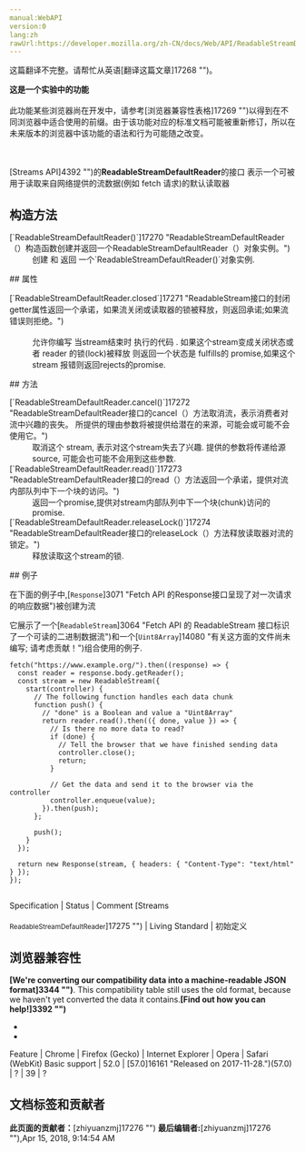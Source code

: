 ```yaml
---
manual:WebAPI
version:0
lang:zh
rawUrl:https://developer.mozilla.org/zh-CN/docs/Web/API/ReadableStreamDefaultReader
---
```




这篇翻译不完整。请帮忙从英语[翻译这篇文章]17268 "")。






**这是一个实验中的功能**<br></br>此功能某些浏览器尚在开发中，请参考[浏览器兼容性表格]17269 "")以得到在不同浏览器中适合使用的前缀。由于该功能对应的标准文档可能被重新修订，所以在未来版本的浏览器中该功能的语法和行为可能随之改变。




<br></br>[Streams API]4392 "")的**ReadableStreamDefaultReader**的接口 表示一个可被用于读取来自网络提供的流数据(例如 fetch 请求)的默认读取器


## 构造方法<a name="构造方法"></a>
<dl><dt>[`ReadableStreamDefaultReader()`]17270 "ReadableStreamDefaultReader（）构造函数创建并返回一个ReadableStreamDefaultReader（）对象实例。")</dt><dd>创建 和 返回 一个`ReadableStreamDefaultReader()`对象实例.</dd></dl>
## 属性<a name="属性"></a>
<dl><dt>[`ReadableStreamDefaultReader.closed`]17271 "ReadableStream接口的封闭getter属性返回一个承诺，如果流关闭或读取器的锁被释放，则返回承诺;如果流错误则拒绝。")<br></br></dt><dd>允许你编写 当stream结束时 执行的代码 . 如果这个stream变成关闭状态或者 reader 的锁(lock)被释放 则返回一个状态是 fulfills的 promise,如果这个stream 报错则返回rejects的promise.</dd></dl>
## 方法<a name="方法"></a>
<dl><dt>[`ReadableStreamDefaultReader.cancel()`]17272 "ReadableStreamDefaultReader接口的cancel（）方法取消流，表示消费者对流中兴趣的丧失。 所提供的理由参数将被提供给潜在的来源，可能会或可能不会使用它。")</dt><dd>取消这个 stream, 表示对这个stream失去了兴趣. 提供的参数将传递给源source, 可能会也可能不会用到这些参数.</dd><dt>[`ReadableStreamDefaultReader.read()`]17273 "ReadableStreamDefaultReader接口的read（）方法返回一个承诺，提供对流内部队列中下一个块的访问。")</dt><dd>返回一个promise,提供对stream内部队列中下一个块(chunk)访问的promise.</dd><dt>[`ReadableStreamDefaultReader.releaseLock()`]17274 "ReadableStreamDefaultReader接口的releaseLock（）方法释放读取器对流的锁定。")</dt><dd>释放读取这个stream的锁.</dd></dl>
## 例子<a name="例子"></a>


在下面的例子中,[`Response`]3071 "Fetch API 的Response接口呈现了对一次请求的响应数据")被创建为流



它展示了一个[`ReadableStream`]3064 "Fetch API 的 ReadableStream 接口标识了一个可读的二进制数据流")和一个[`Uint8Array`]14080 "有关这方面的文件尚未编写;  请考虑贡献！")组合使用的例子.


```
fetch("https://www.example.org/").then((response) => {
  const reader = response.body.getReader();
  const stream = new ReadableStream({
    start(controller) {
      // The following function handles each data chunk
      function push() {
        // "done" is a Boolean and value a "Uint8Array"
        return reader.read().then(({ done, value }) => {
          // Is there no more data to read?
          if (done) {
            // Tell the browser that we have finished sending data
            controller.close();
            return;
          }

          // Get the data and send it to the browser via the controller
          controller.enqueue(value);
        }).then(push);
      };
      
      push();
    }
  });

  return new Response(stream, { headers: { "Content-Type": "text/html" } });
});
```

## <a name="产品规格"></a>
Specification | Status | Comment 
[Streams<br></br><small>ReadableStreamDefaultReader</small>]17275 "") | Living Standard | 初始定义 


## 浏览器兼容性<a name="浏览器兼容性"></a>


**[We&#39;re converting our compatibility data into a machine-readable JSON format]3344 "")**. This compatibility table still uses the old format, because we haven&#39;t yet converted the data it contains.**[Find out how you can help!]3392 "")**


* 
* 
Feature | Chrome | Firefox (Gecko) | Internet Explorer | Opera | Safari (WebKit) 
Basic support | 52.0 | [57.0]16161 "Released on 2017-11-28.")(57.0) | ? | 39 | ? 







## 文档标签和贡献者
**此页面的贡献者：**[zhiyuanzmj]17276 "")
**最后编辑者:**[zhiyuanzmj]17276 ""),<time>Apr 15, 2018, 9:14:54 AM</time>


